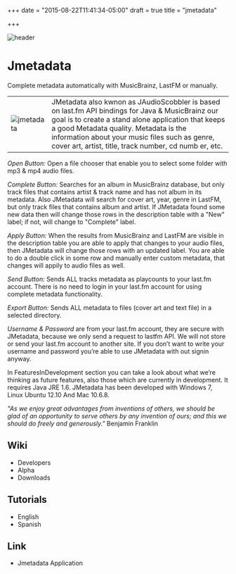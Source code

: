 +++
date = "2015-08-22T11:41:34-05:00"
draft = true
title = "jmetadata"

+++

![header](../../images/hero-bg.jpg)

# Jmetadata
Complete metadata automatically with MusicBrainz, LastFM or manually.

|   |   |
|---|---|
|![jmetadata](../../images/jmetadata.png) | JMetadata also kwnon as JAudioScobbler is based on last.fm API bindings for Java & MusicBrainz our goal is to create a stand alone application that keeps a good Metadata quality. Metadata is the information about your music files such as genre, cover art, artist, title, track number, cd numb    er, etc.|

_Open Button:_ Open a file chooser that enable you to select some folder with mp3 & mp4 audio files.

_Complete Button:_ Searches for an album in MusicBrainz database, but only track files that contains artist & track name and has not album in its metadata. Also JMetadata will search for cover art, year, genre in LastFM, but only track files that contains album and artist. If JMetadata found some new data then will change those rows in the description table with a "New" label; if not, will change to "Complete" label.

_Apply Button:_ When the results from MusicBrainz and LastFM are visible in the description table you are able to apply that changes to your audio files, then JMetadata will change those rows with an updated label. You are able to do a double click in some row and manually enter custom metadata, that changes will appily to audio files as well.

_Send Button:_ Sends ALL tracks metadata as playcounts to your last.fm account. There is no need to login in your last.fm account for using complete metadata functionality.

_Export Button:_ Sends ALL metadata to files (cover art and text file) in a selected directory.

_Username & Password_ are from your last.fm account, they are secure with JMetadata, because we only send a request to lastfm API. We will not store or send your last.fm account to another site. If you don’t want to write your username and password you’re able to use JMetadata with out signin anyway.

In FeaturesInDevelopment section you can take a look about what we’re thinking as future features, also those which are currently in development. It requires Java JRE 1.6. JMetadata has been developed with Windows 7, Linux Ubuntu 12.10 And Mac 10.6.8.

_"As we enjoy great advantages from inventions of others, we should be glad of an opportunity to serve others by any invention of ours; and this we should do freely and generously."_ Benjamin Franklin

## Wiki

* Developers
* Alpha
* Downloads

## Tutorials

* English
* Spanish

## Link

* Jmetadata Application
